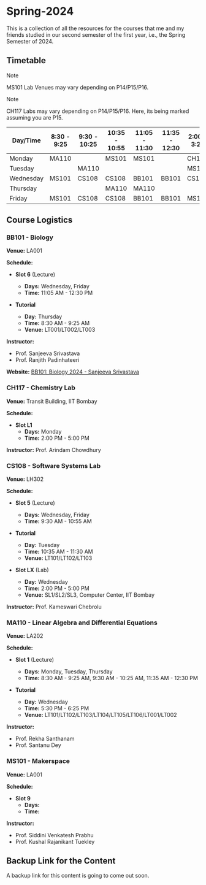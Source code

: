 # Spring-2024

This is a collection of all the resources for the courses that me and my friends studied in our second semester of the first year, i.e., the Spring Semester of 2024.

## Timetable

> [!NOTE]  
> MS101 Lab Venues may vary depending on P14/P15/P16.

> [!NOTE]
> CH117 Labs may vary depending on P14/P15/P16. Here, its being marked assuming you are P15.

| Day/Time  | 8:30 - 9:25 | 9:30 - 10:25  | 10:35 - 10:55 | 11:05 - 11:30  | 11:35 - 12:30 | 2:00 - 3:25  | 3:30 - 4:55 |
| ------------- | ------------- | ------------- | ------------- | ------------- | ------------- | ------------- | ------------- |
| Monday | MA110 |   | MS101 | MS101 |   | CH117 | CH117 |
| Tuesday |   | MA110 |   |   |   | MS101 | MS101 |
| Wednesday | MS101 | CS108 | CS108 | BB101 | BB101 | CS108 | CS108 |
| Thursday |   |   | MA110 | MA110 |   |   |   |
| Friday | MS101 | CS108 | CS108 | BB101 | BB101 | MS101 | MS101 |


## Course Logistics

### BB101 - Biology

**Venue:** LA001

**Schedule:**

- **Slot 6** (Lecture)
  - **Days:** Wednesday, Friday
  - **Time:** 11:05 AM - 12:30 PM

- **Tutorial**
  - **Day:** Thursday
  - **Time:** 8:30 AM - 9:25 AM
  - **Venue:** LT001/LT002/LT003
 
**Instructor:**
  - Prof. Sanjeeva Srivastava
  - Prof. Ranjith Padinhateeri

**Website:** [BB101: Biology 2024 - Sanjeeva Srivastava](https://drive.google.com/drive/folders/1FgzzCom1n6WKlgheQrFLA1U8rkJuISGT)

### CH117 - Chemistry Lab

**Venue:** Transit Building, IIT Bombay

**Schedule:**

- **Slot L1**
  - **Days:** Monday
  - **Time:** 2:00 PM - 5:00 PM

**Instructor:** Prof. Arindam Chowdhury

### CS108 - Software Systems Lab

**Venue:** LH302

**Schedule:**

- **Slot 5** (Lecture)
  - **Days:** Wednesday, Friday
  - **Time:** 9:30 AM - 10:55 AM

- **Tutorial**
  - **Day:** Tuesday
  - **Time:** 10:35 AM - 11:30 AM
  - **Venue:** LT101/LT102/LT103

- **Slot LX** (Lab)
  - **Day:** Wednesday
  - **Time:** 2:00 PM - 5:00 PM
  - **Venue:** SL1/SL2/SL3, Computer Center, IIT Bombay
 
**Instructor:** Prof. Kameswari Chebrolu

### MA110 - Linear Algebra and Differential Equations

**Venue:** LA202

**Schedule:**

- **Slot 1** (Lecture)
  - **Days:** Monday, Tuesday, Thursday
  - **Time:** 8:30 AM - 9:25 AM, 9:30 AM - 10:25 AM, 11:35 AM - 12:30 PM

- **Tutorial**
  - **Day:** Wednesday
  - **Time:** 5:30 PM - 6:25 PM
  - **Venue:** LT101/LT102/LT103/LT104/LT105/LT106/LT001/LT002
 
**Instructor:**
  - Prof. Rekha Santhanam
  - Prof. Santanu Dey

### MS101 - Makerspace

**Venue:** LA001

**Schedule:**

- **Slot 9**
  - **Days:** 
  - **Time:** 
 
**Instructor:**
  - Prof. Siddini Venkatesh Prabhu
  - Prof. Kushal Rajanikant Tuekley

## Backup Link for the Content

A backup link for this content is going to come out soon.
